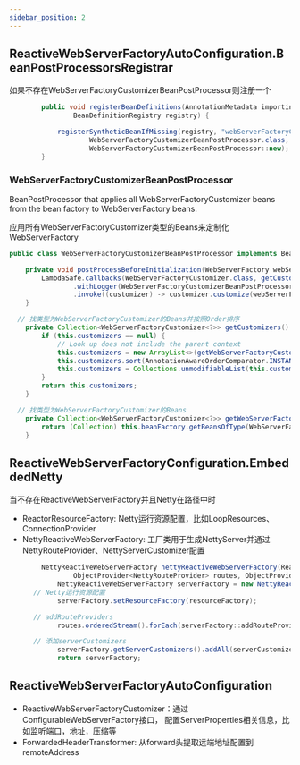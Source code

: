 ```yaml
---
sidebar_position: 2
---
```


## ReactiveWebServerFactoryAutoConfiguration.BeanPostProcessorsRegistrar

如果不存在WebServerFactoryCustomizerBeanPostProcessor则注册一个

```java
		public void registerBeanDefinitions(AnnotationMetadata importingClassMetadata,
				BeanDefinitionRegistry registry) {

			registerSyntheticBeanIfMissing(registry, "webServerFactoryCustomizerBeanPostProcessor",
					WebServerFactoryCustomizerBeanPostProcessor.class,
					WebServerFactoryCustomizerBeanPostProcessor::new);
		}
```

### WebServerFactoryCustomizerBeanPostProcessor

BeanPostProcessor that applies all WebServerFactoryCustomizer beans from the bean factory to WebServerFactory beans.

应用所有WebServerFactoryCustomizer类型的Beans来定制化WebServerFactory

```java
public class WebServerFactoryCustomizerBeanPostProcessor implements BeanPostProcessor, BeanFactoryAware {

	private void postProcessBeforeInitialization(WebServerFactory webServerFactory) {
		LambdaSafe.callbacks(WebServerFactoryCustomizer.class, getCustomizers(), webServerFactory)
				.withLogger(WebServerFactoryCustomizerBeanPostProcessor.class)
				.invoke((customizer) -> customizer.customize(webServerFactory));
	}

  // 找类型为WebServerFactoryCustomizer的Beans并按照Order排序
	private Collection<WebServerFactoryCustomizer<?>> getCustomizers() {
		if (this.customizers == null) {
			// Look up does not include the parent context
			this.customizers = new ArrayList<>(getWebServerFactoryCustomizerBeans());
			this.customizers.sort(AnnotationAwareOrderComparator.INSTANCE);
			this.customizers = Collections.unmodifiableList(this.customizers);
		}
		return this.customizers;
	}

  // 找类型为WebServerFactoryCustomizer的Beans
	private Collection<WebServerFactoryCustomizer<?>> getWebServerFactoryCustomizerBeans() {
		return (Collection) this.beanFactory.getBeansOfType(WebServerFactoryCustomizer.class, false, false).values();
	}  
```

## ReactiveWebServerFactoryConfiguration.EmbeddedNetty

当不存在ReactiveWebServerFactory并且Netty在路径中时

- ReactorResourceFactory: Netty运行资源配置，比如LoopResources、ConnectionProvider
- NettyReactiveWebServerFactory: 工厂类用于生成NettyServer并通过NettyRouteProvider、NettyServerCustomizer配置

```java
		NettyReactiveWebServerFactory nettyReactiveWebServerFactory(ReactorResourceFactory resourceFactory,
				ObjectProvider<NettyRouteProvider> routes, ObjectProvider<NettyServerCustomizer> serverCustomizers) {
			NettyReactiveWebServerFactory serverFactory = new NettyReactiveWebServerFactory();
      // Netty运行资源配置
			serverFactory.setResourceFactory(resourceFactory);

      // addRouteProviders
			routes.orderedStream().forEach(serverFactory::addRouteProviders);

      // 添加serverCustomizers
			serverFactory.getServerCustomizers().addAll(serverCustomizers.orderedStream().collect(Collectors.toList()));
			return serverFactory;          
```

## ReactiveWebServerFactoryAutoConfiguration

- ReactiveWebServerFactoryCustomizer：通过ConfigurableWebServerFactory接口，
配置ServerProperties相关信息，比如监听端口，地址，压缩等
- ForwardedHeaderTransformer: 从forward头提取远端地址配置到remoteAddress